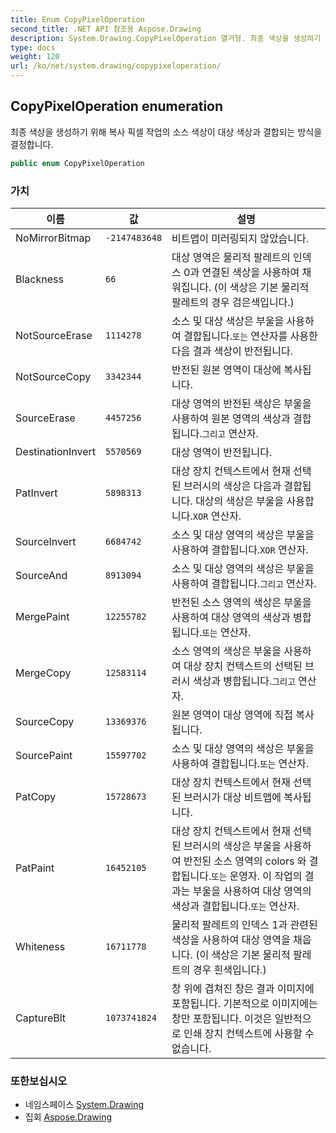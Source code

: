 ```yaml
---
title: Enum CopyPixelOperation
second_title: .NET API 참조용 Aspose.Drawing
description: System.Drawing.CopyPixelOperation 열거형. 최종 색상을 생성하기 위해 복사 픽셀 작업의 소스 색상이 대상 색상과 결합되는 방식을 결정합니다.
type: docs
weight: 120
url: /ko/net/system.drawing/copypixeloperation/
---
```

## CopyPixelOperation enumeration

최종 색상을 생성하기 위해 복사 픽셀 작업의 소스 색상이 대상 색상과 결합되는 방식을 결정합니다.

```csharp
public enum CopyPixelOperation
```

### 가치

| 이름 | 값 | 설명 |
| --- | --- | --- |
| NoMirrorBitmap | `-2147483648` | 비트맵이 미러링되지 않았습니다. |
| Blackness | `66` | 대상 영역은 물리적 팔레트의 인덱스 0과 연결된 색상을 사용하여 채워집니다. (이 색상은 기본 물리적 팔레트의 경우 검은색입니다.) |
| NotSourceErase | `1114278` | 소스 및 대상 색상은 부울을 사용하여 결합됩니다.`또는` 연산자를 사용한 다음 결과 색상이 반전됩니다. |
| NotSourceCopy | `3342344` | 반전된 원본 영역이 대상에 복사됩니다. |
| SourceErase | `4457256` | 대상 영역의 반전된 색상은 부울을 사용하여 원본 영역의 색상과 결합됩니다.`그리고` 연산자. |
| DestinationInvert | `5570569` | 대상 영역이 반전됩니다. |
| PatInvert | `5898313` | 대상 장치 컨텍스트에서 현재 선택된 브러시의 색상은 다음과 결합됩니다. 대상의 색상은 부울을 사용합니다.`XOR` 연산자. |
| SourceInvert | `6684742` | 소스 및 대상 영역의 색상은 부울을 사용하여 결합됩니다.`XOR` 연산자. |
| SourceAnd | `8913094` | 소스 및 대상 영역의 색상은 부울을 사용하여 결합됩니다.`그리고` 연산자. |
| MergePaint | `12255782` | 반전된 소스 영역의 색상은 부울을 사용하여 대상 영역의 색상과 병합됩니다.`또는` 연산자. |
| MergeCopy | `12583114` | 소스 영역의 색상은 부울을 사용하여 대상 장치 컨텍스트의 선택된 브러시 색상과 병합됩니다.`그리고` 연산자. |
| SourceCopy | `13369376` | 원본 영역이 대상 영역에 직접 복사됩니다. |
| SourcePaint | `15597702` | 소스 및 대상 영역의 색상은 부울을 사용하여 결합됩니다.`또는` 연산자. |
| PatCopy | `15728673` | 대상 장치 컨텍스트에서 현재 선택된 브러시가 대상 비트맵에 복사됩니다. |
| PatPaint | `16452105` | 대상 장치 컨텍스트에서 현재 선택된 브러시의 색상은 부울을 사용하여 반전된 소스 영역의 colors 와 결합됩니다.`또는` 운영자. 이 작업의 결과는 부울을 사용하여 대상 영역의 색상과 결합됩니다.`또는` 연산자. |
| Whiteness | `16711778` | 물리적 팔레트의 인덱스 1과 관련된 색상을 사용하여 대상 영역을 채웁니다. (이 색상은 기본 물리적 팔레트의 경우 흰색입니다.) |
| CaptureBlt | `1073741824` | 창 위에 겹쳐진 창은 결과 이미지에 포함됩니다. 기본적으로 이미지에는 창만 포함됩니다. 이것은 일반적으로 인쇄 장치 컨텍스트에 사용할 수 없습니다. |

### 또한보십시오

* 네임스페이스 [System.Drawing](../../system.drawing/)
* 집회 [Aspose.Drawing](../../)


